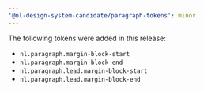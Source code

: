 ```yaml
---
'@nl-design-system-candidate/paragraph-tokens': minor
---
```


The following tokens were added in this release:

- `nl.paragraph.margin-block-start`
- `nl.paragraph.margin-block-end`
- `nl.paragraph.lead.margin-block-start`
- `nl.paragraph.lead.margin-block-end`

